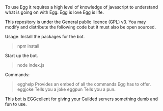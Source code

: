 To use Egg it requires a high level of knowledge of javascript to understand what is going on with Egg. 
Egg is love Egg is life. 

This repository is under the General public licence (GPL) v3. 
You may modify and distribute the following code but it must also be open sourced.

Usage: 
Install the packages for the bot.

> npm install

Start up the bot.

> node index.js

Commands:
> egghelp
Provides an embed of all the commands Egg has to offer.
> eggjoke
Tells you a joke
> eggpun
Tells you a pun.

This bot is EGGcellent for giving your Guilded servers something dumb and fun to use.
